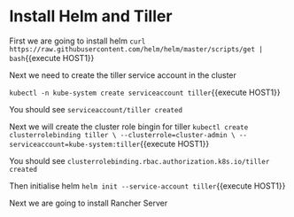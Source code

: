 # Install Helm and Tiller

First we are going to install helm
`curl https://raw.githubusercontent.com/helm/helm/master/scripts/get | bash`{{execute HOST1}}


Next we need to create the tiller service account in the cluster

`kubectl -n kube-system create serviceaccount tiller`{{execute HOST1}}

You should see `serviceaccount/tiller created`

Next we will create the cluster role bingin for tiller
`kubectl create clusterrolebinding tiller \
  --clusterrole=cluster-admin \
  --serviceaccount=kube-system:tiller`{{execute HOST1}}

You should see `clusterrolebinding.rbac.authorization.k8s.io/tiller created`

Then initialise helm
`helm init --service-account tiller`{{execute HOST1}}

Next we are going to install Rancher Server